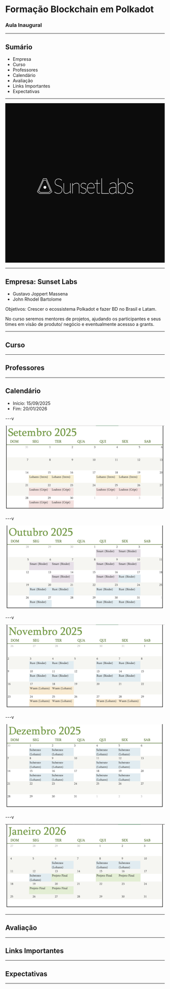# Formação Blockchain em Polkadot
### Aula Inaugural

---

## Sumário

- Empresa<!-- .element: class="fragment" -->
- Curso<!-- .element: class="fragment" -->
- Professores<!-- .element: class="fragment" -->
- Calendário<!-- .element: class="fragment" -->
- Avaliação<!-- .element: class="fragment" -->
- Links Importantes<!-- .element: class="fragment" -->
- Expectativas<!-- .element: class="fragment" -->

---

<img src="syllabus/0-infos-gerais/Logo.SunsetLabs.svg" />

---

## Empresa: Sunset Labs
- Gustavo Joppert Massena
- John Rhodel Bartolome

Objetivos: Crescer o ecossistema Polkadot e fazer BD no Brasil e Latam. 

No curso seremos mentores de projetos, ajudando os participantes e seus times em visão de produto/ negócio e eventualmente acessso a grants.

---

## Curso

---

## Professores

---

## Calendário
- Início: 15/09/2025
- Fim: 20/01/2026

---v

<img src="syllabus/0-infos-gerais/setembro2025.png" />

---v

<img src="syllabus/0-infos-gerais/outubro2025.png" />

---v

<img src="syllabus/0-infos-gerais/novembro2025.png" />

---v

<img src="syllabus/0-infos-gerais/dezembro2025.png" />

---v

<img src="syllabus/0-infos-gerais/janeiro2026.png" />

---

## Avaliação

---

## Links Importantes

---

## Expectativas

---